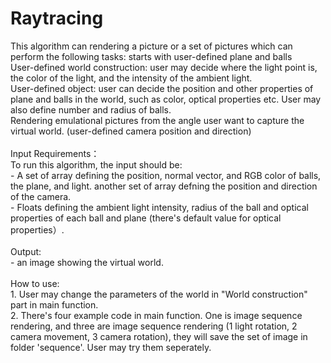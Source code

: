 # Raytracing
This algorithm can rendering a picture or a set of pictures which can perform the following tasks:
starts with user-defined plane and balls
<br> User-defined world construction: user may decide where the light point is, the color of the light, and the intensity of the ambient light.
<br> User-defined object: user can decide the position and other properties of plane and balls in the world, such as color, optical properties etc. User may also define number and radius of balls.
<br> Rendering emulational pictures from the angle user want to capture the virtual world. (user-defined camera position and direction)
<br> 
<br> Input Requirements：
<br> To run this algorithm, the input should be:
<br> - A set of array defining the position, normal vector, and RGB color of balls, the plane, and light. another set of array defning the position and direction of the camera.
<br> - Floats defining the ambient light intensity, radius of the ball and optical properties of each ball and plane (there's default value for optical properties）.
<br> 
<br> Output:
<br> - an image showing the virtual world.
<br> 
<br> How to use:
<br> 1. User may change the parameters of the world in "World construction" part in main function.
<br> 2. There's four example code in main function. One is image sequence rendering, and three are image sequence rendering (1 light rotation, 2 camera movement, 3 camera rotation), they will save the set of image in folder 'sequence'. User may try them seperately.